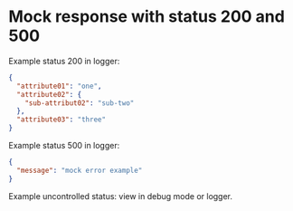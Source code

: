 # Mock response with status 200 and 500

Example status 200 in logger:

```json
{
  "attribute01": "one",
  "attribute02": {
    "sub-attribut02": "sub-two"
  },
  "attribute03": "three"
}
```

Example status 500 in logger:

```json
{
  "message": "mock error example"
}
```

Example uncontrolled status: view in debug mode or logger.